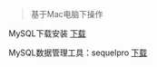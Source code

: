 > 基于Mac电脑下操作

MySQL下载安装 [下载](https://dev.mysql.com/downloads/mysql/)  

MySQL数据管理工具：sequelpro  [下载](http://sequelpro.com/) 
